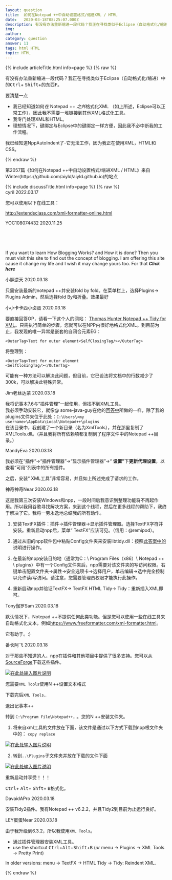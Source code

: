 ```yaml
---
layout: question
title:  如何在Notepad ++中自动设置格式/缩进XML / HTML
date:   2020-03-18T08:25:07.000Z
description: 有没有办法重新缩进一段代码？我正在寻找类似于Eclipse（自动格式化/缩进）中的Ctrl+ Shift+的东西F。要清楚一点我已经知道如何在 ...
img: 
author: 
category: question
answer: 11
tags: html HTML
topic: HTML
---
```

<div class="article-root">
  <div class="article">
    {% include articleTitle.html info=page %}
    {% raw %}
    <div class="article-content"><p><font style="vertical-align: inherit;"><font style="vertical-align: inherit;">有没有办法重新缩进一段代码？</font><font style="vertical-align: inherit;">我正在寻找类似于</font><font style="vertical-align: inherit;">Eclipse（自动格式化/缩进）中的</font></font><kbd>Ctrl</kbd><font style="vertical-align: inherit;"><font style="vertical-align: inherit;">+ </font></font><kbd>Shift</kbd><font style="vertical-align: inherit;"><font style="vertical-align: inherit;">+的</font><font style="vertical-align: inherit;">东西</font></font><kbd>F</kbd><font style="vertical-align: inherit;"><font style="vertical-align: inherit;">。</font></font></p>

<p><font style="vertical-align: inherit;"><font style="vertical-align: inherit;">要清楚一点</font></font></p>

<ul>
<li><font style="vertical-align: inherit;"><font style="vertical-align: inherit;">我已经知道如何</font></font><em><font style="vertical-align: inherit;"><font style="vertical-align: inherit;">在</font></font></em><font style="vertical-align: inherit;"><font style="vertical-align: inherit;"> Notepad ++ </font><em><font style="vertical-align: inherit;">之外</font></em><font style="vertical-align: inherit;">格式化XML </font><font style="vertical-align: inherit;">（如上所述，Eclipse可以正常工作），因此我不需要一堆链接到其他XML格式化工具。</font></font></li>
<li><font style="vertical-align: inherit;"><font style="vertical-align: inherit;">我专门处理XML和HTML。</font></font></li>
<li><font style="vertical-align: inherit;"><font style="vertical-align: inherit;">理想情况下，键绑定与Eclipse中的键绑定一样方便，因此我不必中断我的工作流程。</font></font></li>
</ul>

<p><font style="vertical-align: inherit;"><font style="vertical-align: inherit;">我已经知道NppAutoIndent了-它无法工作，因为我正在使用XML，HTML和CSS。</font></font></p></div>
    {% endraw %}
  </div>
  <p class="winter_mark">第2057篇《如何在Notepad ++中自动设置格式/缩进XML / HTML》来自Winter(https://github.com/aiyld/aiyld.github.io)的站点</p>
  <div class="discuss-wrapper">
    {% include discussTitle.html info=page %}
    {% raw %}
    <div class="discuss-item">
        <div class="discuss-parent">
          <div class="discuss-meta">
            <span class="discuss-user">cyril</span>
            <span class="discuss-time">2022.03.17</span>
          </div>
          <div class="discuss-comment"><p>您可以使用以下在线工具：</p><p><a href="http://extendsclass.com/xml-formatter-online.html">http://extendsclass.com/xml-formatter-online.html</a></p></div>
        </div></div><div class="discuss-item">
        <div class="discuss-parent">
          <div class="discuss-meta">
            <span class="discuss-user">YOC108074432</span>
            <span class="discuss-time">2020.11.25</span>
          </div>
          <div class="discuss-comment"><p>&nbsp;</p><p>&nbsp;</p><p>If you want to learn How Blogging Works? and How it is done? Then you must visit this site to find out the concept of blogging. I am offering this site cause it change my life and I wish it may change yours too. For that <i><strong>Click here</strong></i></p></div>
        </div></div><div class="discuss-item">
        <div class="discuss-parent">
          <div class="discuss-meta">
            <span class="discuss-user">小胖逆天</span>
            <span class="discuss-time">2020.03.18</span>
          </div>
          <div class="discuss-comment"><p><font style="vertical-align: inherit;"><font style="vertical-align: inherit;">只需安装最新的notepad ++并安装fold by fold。</font><font style="vertical-align: inherit;">在菜单栏上，选择Plugins-&gt; Plugins Admin，然后选择fold By和折叠。</font><font style="vertical-align: inherit;">效果最好</font></font></p></div>
        </div></div><div class="discuss-item">
        <div class="discuss-parent">
          <div class="discuss-meta">
            <span class="discuss-user">小小卡卡西小卤蛋</span>
            <span class="discuss-time">2020.03.18</span>
          </div>
          <div class="discuss-comment"><p><font style="vertical-align: inherit;"><font style="vertical-align: inherit;">要直接回答OP，请看一下这个人的网站：   </font></font><a href="http://thomashunter.name/blog/notepad-tidy-for-xml/#comment-7310" rel="noreferrer"><font style="vertical-align: inherit;"><font style="vertical-align: inherit;">Thomas Hunter Notepad ++ Tidy for XML</font></font></a><font style="vertical-align: inherit;"><font style="vertical-align: inherit;">。</font><font style="vertical-align: inherit;">只需执行简单的步骤，您就可以在NPP内很好地格式化XML。</font><font style="vertical-align: inherit;">到目前为止，我发现的唯一异常是嵌套的自闭合元素EG：</font></font></p>

<pre><code>&lt;OuterTag&gt;Text for outer element&lt;SelfClosingTag/&gt;&lt;/OuterTag&gt;
</code></pre>

<p><font style="vertical-align: inherit;"><font style="vertical-align: inherit;">将整理到： </font></font></p>

<pre><code>&lt;OuterTag&gt;Text for outer element<font></font>
&lt;SelfClosingTag/&gt;&lt;/OuterTag&gt;<font></font>
</code></pre>

<p><font style="vertical-align: inherit;"><font style="vertical-align: inherit;">可能有一种方法可以解决此问题，但目前，它已设法将文档中的行数减少了300k，可以解决此特殊异常。</font></font></p></div>
        </div></div><div class="discuss-item">
        <div class="discuss-parent">
          <div class="discuss-meta">
            <span class="discuss-user">Jim老丝达蒙</span>
            <span class="discuss-time">2020.03.18</span>
          </div>
          <div class="discuss-comment"><p><font style="vertical-align: inherit;"><font style="vertical-align: inherit;">我将记事本7.6与“插件管理”一起使用，但找不到XML工具。</font></font><br><font style="vertical-align: inherit;"><font style="vertical-align: inherit;">
我必须手动安装它，就像@ some-java-guy在他的</font></font><a href="https://stackoverflow.com/a/34036271/1037864"><font style="vertical-align: inherit;"><font style="vertical-align: inherit;">回答中</font></font></a><font style="vertical-align: inherit;"><font style="vertical-align: inherit;">所做的一样，</font><font style="vertical-align: inherit;">除了我的plugins文件夹位于此处：</font></font><code>C:\Users\&lt;my username&gt;\AppData\Local\Notepad++\plugins</code><br><font style="vertical-align: inherit;"><font style="vertical-align: inherit;">
在该目录中，我创建了一个新目录（名为XmlTools），并在那里复制了XMLTools.dll。</font><font style="vertical-align: inherit;">（并且我将所有依赖项都复制到了程序文件中的Notepad ++目录。）</font></font></p></div>
        </div></div><div class="discuss-item">
        <div class="discuss-parent">
          <div class="discuss-meta">
            <span class="discuss-user">MandyEva</span>
            <span class="discuss-time">2020.03.18</span>
          </div>
          <div class="discuss-comment"><p><font style="vertical-align: inherit;"><font style="vertical-align: inherit;">我必须</font><font style="vertical-align: inherit;">在“插件”-&gt;“插件管理器”-&gt;“显示插件管理器”-&gt;“ </font></font><strong><font style="vertical-align: inherit;"><font style="vertical-align: inherit;">设置”</font></font></strong><font style="vertical-align: inherit;"><font style="vertical-align: inherit;">下</font><strong><font style="vertical-align: inherit;">更新代理设置</font></strong><font style="vertical-align: inherit;">，以查看“可用”列表中的所有插件。</font></font></p>

<p><font style="vertical-align: inherit;"><font style="vertical-align: inherit;">之后，安装“ XML工具”非常容易，并且如上所述完成了请求的工作。</font></font></p></div>
        </div></div><div class="discuss-item">
        <div class="discuss-parent">
          <div class="discuss-meta">
            <span class="discuss-user">神奇神奇Near</span>
            <span class="discuss-time">2020.03.18</span>
          </div>
          <div class="discuss-comment"><p><font style="vertical-align: inherit;"><font style="vertical-align: inherit;">这是我第三次安装Windows和npp，一段时间后我意识到整理功能将不再起作用。</font><font style="vertical-align: inherit;">所以我用谷歌寻找解决方案，来到这个线程，然后在更多线程的帮助下，我终于解决了它。</font><font style="vertical-align: inherit;">我将一劳永逸地总结我的所有动作。</font></font></p>

<ol>
<li><p><font style="vertical-align: inherit;"><font style="vertical-align: inherit;">安装TextFX插件：插件-&gt;插件管理器-&gt;显示插件管理器。</font><font style="vertical-align: inherit;">选择TextFX字符并安装。</font><font style="vertical-align: inherit;">重新启动npp后，菜单“ TextFX”应该可见。</font><font style="vertical-align: inherit;">（信用：@remipod）。</font></font></p></li>
<li><p><font style="vertical-align: inherit;"><font style="vertical-align: inherit;">通过从旧的npp软件包中粘贴Config文件夹来安装libtidy.dll：按照</font></font><a href="https://stackoverflow.com/questions/6985637/notepad-htmltidy-unable-to-find-libtidy-dll/6985688#6985688"><font style="vertical-align: inherit;"><font style="vertical-align: inherit;">此答案中的</font></font></a><font style="vertical-align: inherit;"><font style="vertical-align: inherit;">说明进行操作</font><font style="vertical-align: inherit;">。</font></font></p></li>
<li><p><font style="vertical-align: inherit;"><font style="vertical-align: inherit;">在最新的npp安装目的地（通常为C：\ Program Files（x86）\ Notepad ++ \ plugins）中有一个Config文件夹后，npp需要对该文件夹的写访问权限。</font><font style="vertical-align: inherit;">右键单击配置文件夹-&gt;属性-&gt;安全选项卡-&gt;选择用户，单击编辑-&gt;选中完全控制以允许读/写访问。</font><font style="vertical-align: inherit;">请注意，您需要管理员权限才能执行此操作。</font></font></p></li>
<li><p><font style="vertical-align: inherit;"><font style="vertical-align: inherit;">重新启动npp并验证TextFX-&gt; TextFX HTML Tidy-&gt; Tidy：重新插入XML即可。</font></font></p></li>
</ol></div>
        </div></div><div class="discuss-item">
        <div class="discuss-parent">
          <div class="discuss-meta">
            <span class="discuss-user">Tony伽罗Sam</span>
            <span class="discuss-time">2020.03.18</span>
          </div>
          <div class="discuss-comment"><p><font style="vertical-align: inherit;"><font style="vertical-align: inherit;">默认情况下，Notepad ++不提供任何此类功能。</font><font style="vertical-align: inherit;">但是您可以使用一些在线工具来自动格式化文本，例如</font></font><a href="https://www.freeformatter.com/xml-formatter.html" rel="noreferrer"><font style="vertical-align: inherit;"><font style="vertical-align: inherit;">https://www.freeformatter.com/xml-formatter.html</font></font></a><font style="vertical-align: inherit;"><font style="vertical-align: inherit;">。</font></font></p>

<p><font style="vertical-align: inherit;"><font style="vertical-align: inherit;">它有助于。</font><font style="vertical-align: inherit;">:)</font></font></p></div>
        </div></div><div class="discuss-item">
        <div class="discuss-parent">
          <div class="discuss-meta">
            <span class="discuss-user">番长阿飞</span>
            <span class="discuss-time">2020.03.18</span>
          </div>
          <div class="discuss-comment"><p><font style="vertical-align: inherit;"><font style="vertical-align: inherit;">对于那些不知道的人，npp在插件和其他项目中提供了很多支持。</font><font style="vertical-align: inherit;">您可以从</font></font><a href="http://sourceforge.net/projects/npp-plugins/files/" rel="noreferrer"><font style="vertical-align: inherit;"><font style="vertical-align: inherit;">SourceForge</font></font></a><font style="vertical-align: inherit;"><font style="vertical-align: inherit;">下载这些插件</font><font style="vertical-align: inherit;">。</font></font></p>

<p><a href="https://i.stack.imgur.com/riCYJ.png" rel="noreferrer"><img src="https://i.stack.imgur.com/riCYJ.png" alt="在此处输入图片说明"></a></p>

<p><font style="vertical-align: inherit;"><font style="vertical-align: inherit;">您需要</font></font><code>XML Tools</code><font style="vertical-align: inherit;"><font style="vertical-align: inherit;">使用N ++设置文本格式</font></font></p>

<p><font style="vertical-align: inherit;"><font style="vertical-align: inherit;">下载完后</font></font><code>XML Tools</code><font style="vertical-align: inherit;"><font style="vertical-align: inherit;">..</font></font></p>

<p><font style="vertical-align: inherit;"><font style="vertical-align: inherit;">退出记事本++</font></font></p>

<p><font style="vertical-align: inherit;"><font style="vertical-align: inherit;">转到   </font></font><code>C:\Program File\Notepad++</code><font style="vertical-align: inherit;"><font style="vertical-align: inherit;">...。您的N ++安装文件夹。</font></font></p>

<ol>
<li><font style="vertical-align: inherit;"><font style="vertical-align: inherit;">将来自xml工具的文件放在下面，该文件是通过以下方式下载到npp根文件夹中的： </font></font><code>copy replace</code></li>
</ol>

<p><a href="https://i.stack.imgur.com/svpII.png" rel="noreferrer"><img src="https://i.stack.imgur.com/svpII.png" alt="在此处输入图片说明"></a></p>

<ol start="2">
<li><font style="vertical-align: inherit;"><font style="vertical-align: inherit;">转到</font></font><code>..\Plugins</code><font style="vertical-align: inherit;"><font style="vertical-align: inherit;">子文件夹并放在下载的文件下面</font></font></li>
</ol>

<p><a href="https://i.stack.imgur.com/EmbRE.png" rel="noreferrer"><img src="https://i.stack.imgur.com/EmbRE.png" alt="在此处输入图片说明"></a></p>

<p><font style="vertical-align: inherit;"><font style="vertical-align: inherit;">重新启动并享受！！！</font></font></p>

<p><kbd>Ctrl</kbd><font style="vertical-align: inherit;"><font style="vertical-align: inherit;">+ </font></font><kbd>Alt</kbd><font style="vertical-align: inherit;"><font style="vertical-align: inherit;">+ </font></font><kbd>Shft</kbd><font style="vertical-align: inherit;"><font style="vertical-align: inherit;">+ </font></font><kbd>B</kbd><font style="vertical-align: inherit;"><font style="vertical-align: inherit;">格式化。</font></font></p></div>
        </div></div><div class="discuss-item">
        <div class="discuss-parent">
          <div class="discuss-meta">
            <span class="discuss-user">DavaidAPro</span>
            <span class="discuss-time">2020.03.18</span>
          </div>
          <div class="discuss-comment"><p><font style="vertical-align: inherit;"><font style="vertical-align: inherit;">安装Tidy2插件。</font><font style="vertical-align: inherit;">我有Notepad ++ v6.2.2，并且Tidy2到目前为止运行良好。</font></font></p></div>
        </div></div><div class="discuss-item">
        <div class="discuss-parent">
          <div class="discuss-meta">
            <span class="discuss-user">LEY蛋蛋Near</span>
            <span class="discuss-time">2020.03.18</span>
          </div>
          <div class="discuss-comment"><p><font style="vertical-align: inherit;"><font style="vertical-align: inherit;">由于我升级到6.3.2，所以我使用</font></font><code>XML Tools</code><font style="vertical-align: inherit;"><font style="vertical-align: inherit;">。</font></font></p>

<ul>
<li><font style="vertical-align: inherit;"><font style="vertical-align: inherit;">通过插件管理器安装XML工具。 </font></font></li>
<li>use the shortcut <kbd>Ctrl</kbd>+<kbd>Alt</kbd>+<kbd>Shift</kbd>+<kbd>B</kbd> (<em>or</em> 
menu -&gt; Plugins -&gt; XML Tools -&gt; Pretty Print)</li>
</ul>

<p>In older versions:
menu -&gt; TextFX -&gt; HTML Tidy -&gt; Tidy: Reindent XML.</p></div>
        </div></div>
    {% endraw %}
  </div>
<div>
